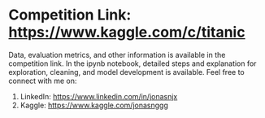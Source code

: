 # Competition Link: https://www.kaggle.com/c/titanic
Data, evaluation metrics, and other information is available in the competition link.
In the ipynb notebook, detailed steps and explanation for exploration, cleaning, and model development is available.
Feel free to connect with me on:
1. LinkedIn: https://www.linkedin.com/in/jonasnjx
2. Kaggle: https://www.kaggle.com/jonasnggg
